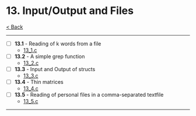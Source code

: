 # 13. Input/Output and Files
[< Back](../README.md)

---
- [ ] **13.1** - Reading of k words from a file
    - [13_1.c](./13_1.c)
- [ ] **13.2** - A simple grep function
    - [13_2.c](./13_2.c)
- [ ] **13.3** - Input and Output of structs
    - [13_3.c](./13_3.c)
- [ ] **13.4** - Thin matrices
    - [13_4.c](./13_4.c)
- [ ] **13.5** - Reading of personal files in a comma-separated textfile
    - [13_5.c](./13_5.c)
---